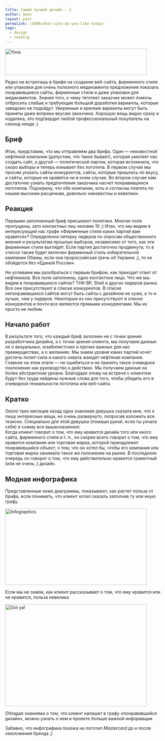 ```yaml
---
title: Самый лучший дизайн — 2
author: Genn
layout: post
permalink: /2009/what-site-do-you-like-today/
tags:
  - design
  - reading
---
```

<img src="http://mega.genn.org/=^_^=/uploads/2009/01/yova.jpg" alt="Yova" width="460" height="85" />

Редко не встретишь в брифе на создание веб-сайта, фирменного стиля или упаковки для очень полезного медикамента предложения показать понравившиеся сайты, фирменные стили и даже упаковки для медикаментов. Знание того, к чему тяготеет заказчик может помочь отбросить слабые и требующие большой доработки варианты, которые заведомо не подойдут. Уверенные и крепкие варианты могут быть приняты даже вопреки вкусам заказчика. Хорошую вещь видно сразу и издалека, это подтвердит любой профессиональный покупатель на секонд-хенде ;)  
<!--more-->

## Бриф

Итак, представим, что мы отправляем два брифа. Один — неизвестной нефтяной компании (допустим, что такое бывает), которая умоляет нас создать сайт, а другой — политической партии, которая вспомнила, что скоро выборы и теперь изнывает без логотипа. В первом случае мы просим указать сайты конкурентов, сайты, которые пришлись по вкусу, и сайты, которые не нравятся ни в коем случае. Во втором случае нам достаточно узнать предпочтения заказчика насчет понравившихся логотипов. Подчеркну, что обе компании, хоть и согласны платить по нашим высоким расценкам, довольно неизвестны и невелики.

## Реакция

Первыми заполненный бриф присылают политики. Многие поля пропущены, зато контактных лиц человек 10 ;) Итак, что мы видим в интересующей нас графе «Фирменные стили каких партий вам нравятся»? Определенно пятерку лидеров по опросам общественного мнения и результатам прошлых выборов, независимо от того, как эти фирменные стили выглядят. Если партия достаточно продвинута, то в список также будет включен фирменный стиль избирательной кампании Обамы, если она пророссийская (речь об Украине ;), то не обойдется без «Единой России». 

Не успеваем мы разобраться с первым брифом, как приходит ответ от нефтяников. Все поля заполнены, одно контактное лицо. Что же мы видим в понравившихся сайтах? ТНК-BP, Shell и других лидеров рынка. Все они присутствуют в списке конкурентов. В списке непонравившихся сайтов могут быть сайты с дизайном не хуже, а то и лучше, чем у лидеров. Некоторые из них присутствуют в списке конкурентов и почти все являются прямыми конкурентами. Мы их просто не любим.

## Начало работ

В результате того, что каждый бриф заполнен не с точки зрения разработчика дизайна, а с точки зрения клиента, мы получаем данные не о визуальных, юзабилистских и прочих важных для нас преимуществах, а о желаниях. Мы знаем уровня каких партий хочет достичь полит-сила и какого охвата жаждет нефтяная компания. Главное на этом этапе — не ошибиться и не принять такое очевидное поклонение как руководство к действию. Мы получаем данные на более абстрактном уровне. Благодаря этому на встрече с клиентом будут без труда найдены нужные слова для того, чтобы убедить его в очевидной гениальности логотипа или веб-сайта.

## Кратко

Около трех месяцев назад одна знакомая девушка сказала мне, что я пишу интересные вещи, но очень развернуто, попросив изложить все тезисно. Специально для этой девушки (помаши рукой, если ты узнала себя) я сожму все вышесказанное:  
Когда клиент говорит о том, что ему нравится дизайн того или иного сайта, фирменного стиля и т. п., он скорее всего говорит о том, что ему нравится компания или торговая марка, которой принадлежит понравившийся объект; о том, что он хотел бы, чтобы его компания или торговая марка занимала такое же положение на рынке. В последнюю очередь он говорит о том, что ему действительно нравится грамотный (или не очень ;) дизайн.

## Модная инфографика

Представленные ниже диаграммы, показывают, как растет польза от брифа, если понимать, что клиент хотел сказать заполнив ту или иную графу.

<img src="http://mega.genn.org/=^_^=/uploads/2009/01/infosource.png" alt="Infographics" width="460" height="248" />

<p class="imgdesc">
  Если мы не знаем, как клиент рассказывает о том, что ему нравится или не нравится, польза невелика
</p>

<img src="http://mega.genn.org/=^_^=/uploads/2009/01/inforesult.png" alt="Got ya!" width="460" height="331" />

<p class="imgdesc">
  Обладая знаниями о том, что клиент напишет в графу «понравившийся дизайн», можно узнать о нем и проекте больше важной информации
</p>

Забавно, что инфографика похожа на логотип *Mastercard* до и после омоложения бренда ;)